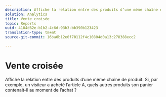 ```yaml
---
description: Affiche la relation entre des produits d’une même chaîne de produit. Si, par exemple, un visiteur a acheté l’article A, quels autres produits son panier contenait-il au moment de l’achat ?
solution: Analytics
title: Vente croisée
topic: Reports
uuid: 4104d62e-b1b2-4c6d-93b3-bb390b123423
translation-type: tm+mt
source-git-commit: 16ba0b12e0f70112f4c10804d0a13c278388ecc2

---
```



# Vente croisée

Affiche la relation entre des produits d’une même chaîne de produit. Si, par exemple, un visiteur a acheté l’article A, quels autres produits son panier contenait-il au moment de l’achat ?

